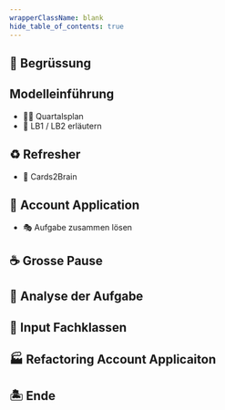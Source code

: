 ```yaml
---
wrapperClassName: blank
hide_table_of_contents: true
---
```


<Timeline title="Woche 1">
<Event time="12:45">

## 👋 Begrüssung

</Event>
<Event time="13:00">

## Modelleinführung

- :man_teacher: Quartalsplan
- 🏅 LB1 / LB2 erläutern

</Event>
<Event time="13:10">

## :recycle: Refresher

- :brain: Cards2Brain

</Event>
<Event time="13:35">

## :bank: Account Application

- :performing_arts: Aufgabe zusammen lösen

</Event>
<Event time="14:20">

## :coffee: Grosse Pause

</Event>
<Event time="14:40">

## 🧐 Analyse der Aufgabe

</Event>
<Event time="15:00">

## :brain: Input Fachklassen

</Event>
<Event time="15:35">

## 🏭 Refactoring Account Applicaiton

</Event>
<Event time="16:15">

## 🏝️ Ende

</Event>
</Timeline>
